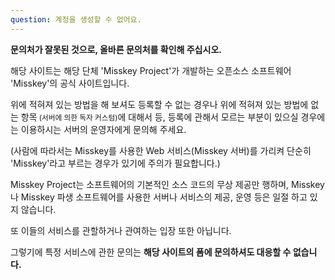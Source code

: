 ```yaml
---
question: 계정을 생성할 수 없어요.
---
```


**문의처가 잘못된 것으로, 올바른 문의처를 확인해 주십시오.**

해당 사이트는 해당 단체 'Misskey Project'가 개발하는 오픈소스 소프트웨어 'Misskey'의 공식 사이트입니다.

위에 적혀져 있는 방법을 해 보셔도 등록할 수 없는 경우나 위에 적혀져 있는 방법에 없는 항목<small> (서버에 의한 독자 커스텀)</small>에 대해서 등, 등록에 관해서 모르는 부분이 있으실 경우에는 이용하시는 서버의 운영자에게 문의해 주세요.

(사람에 따라서는 Misskey를 사용한 Web 서비스(Misskey 서버)를 가리켜 단순히 'Misskey'라고 부르는 경우가 있기에 주의가 필요합니다.)

Misskey Project는 소프트웨어의 기본적인 소스 코드의 무상 제공만 행하며, Misskey나 Misskey 파생 소프트웨어를 사용한 서버나 서비스의 제공, 운영 등은 일절 하고 있지 않습니다.

또 이들의 서비스를 관할하거나 관여하는 입장 또한 아닙니다.

그렇기에 특정 서비스에 관한 문의는 **해당 사이트의 폼에 문의하셔도 대응할 수 없습니다.**
